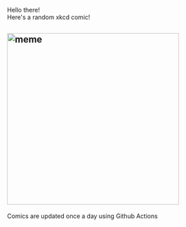 Hello there! <br>Here's a random xkcd comic!<br>
## <img src="https://imgs.xkcd.com/comics/overstimulated.png" alt="meme" width="400"/><br>
Comics are updated once a day using Github Actions